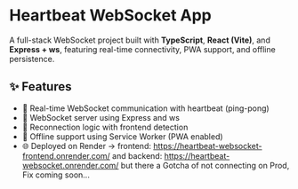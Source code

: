 # Heartbeat WebSocket App

A full-stack WebSocket project built with **TypeScript**, **React (Vite)**, and **Express + ws**, featuring real-time connectivity, PWA support, and offline persistence.

## ✨ Features

- 🔄 Real-time WebSocket communication with heartbeat (ping-pong)
- 📡 WebSocket server using Express and ws
- 🔧 Reconnection logic with frontend detection
- 🧩 Offline support using Service Worker (PWA enabled)
- 🌐 Deployed on Render -> frontend: https://heartbeat-websocket-frontend.onrender.com/ and backend: https://heartbeat-websocket.onrender.com/ but there a Gotcha of not connecting on Prod, Fix coming soon...
